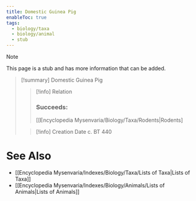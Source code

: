 ```yaml
---
title: Domestic Guinea Pig
enableToc: true
tags:
  - biology/taxa
  - biology/animal
  - stub
---
```


> [!note]
> This page is a stub and has more information that can be added.

> [!summary] Domestic Guinea Pig
> > [!info] Relation
> > ### Succeeds:
> > [[Encyclopedia Mysenvaria/Biology/Taxa/Rodents|Rodents]
>
> > [!info] Creation Date
> > c. BT 440



# See Also
- [[Encyclopedia Mysenvaria/Indexes/Biology/Taxa/Lists of Taxa|Lists of Taxa]]
- [[Encyclopedia Mysenvaria/Indexes/Biology/Animals/Lists of Animals|Lists of Animals]]
